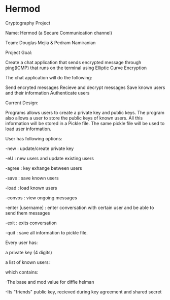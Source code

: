 # Hermod
Cryptography Project 

Name: Hermod (a Secure Communication channel)

Team: Douglas Mejia & Pedram Namiranian

Project Goal: 

Create a chat application that sends encrypted message through ping(ICMP) that runs on the terminal using Elliptic Curve Encryption 


The chat application will do the following:

Send encryted messages 
Recieve and decrypt messages 
Save known users and their information 
Authenticate users
 
 
Current Design:

Programs allows users to create a private key and public keys. The program also allows a user to store the public keys of known users. 
All this information will be stored in a Pickle file. The same pickle file will be used to load user information.

User has following options:

-new    : update/create private key 

-eU     : new users  and update existing users 

-agree  : key exhange between users

-save   : save known users  

-load   : load known users 

-convos : view ongoing messages 

-enter [username] : enter conversation with certain user and be able to send them messages

-exit   : exits conversation

-quit   : save all information to pickle file. 


Every user has: 

a private key (4 digits)

a list of known users:

which contains:

-The base and mod value for diffie helman

-Its "friends" public key, recieved during key agreement  and shared secret
